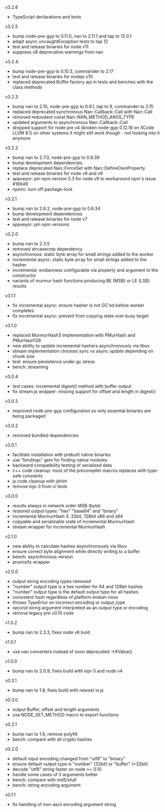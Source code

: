v3.2.6

* TypeScript declarations and tests

v3.2.5

* bump node-pre-gyp to 0.11.0, nan to 2.11.1 and tap to 12.0.1
* adapt async uncaughtException tests to tap 12
* test and release binaries for node v11
* suppress v8 deprecation warnings from nan

v3.2.4

* bump node-pre-gyp to 0.10.3, commander to 2.17
* test and release binaries for nodejs v10
* replaced deprecated Buffer factory api in tests and benches with the class methods

v3.2.3

* bump nan to 2.10, node-pre-gyp to 0.9.1, tap to 9, commander to 2.15
* replaced deprecated synchronous Nan::Callback::Call with Nan::Call
* removed redundant const Nan::NAN_METHOD_ARGS_TYPE
* updated arguments to asynchronous Nan::Callback::Call
* dropped support for node pre v4 (broken node-gyp 0.12.18 on XCode LLVM 8.1)
  on other systems it might still work though - not looking into it anymore

v3.2.2

* bump nan to 2.7.0, node-pre-gyp to 0.6.39
* bump development dependencies
* replace deprecated Nan::ForceSet with Nan::DefineOwnProperty
* test and release binaries for node v8 and v9
* appveyor: pin npm version 5.3 for node v9 to workaround npm's issue #16649
* npmrc: turn off package-lock

v3.2.1

* bump nan to 2.6.2, node-pre-gyp to 0.6.34
* bump development dependencies
* test and release binaries for node v7
* appveyor: pin npm versions

v3.2.0

* bump nan to 2.3.5
* removed strcasecmp dependency
* asynchronous: static byte array for small strings added to the worker
* incremental async: static byte array for small strings added to the hasher
* incremental: endianness configurable via property and argument to the constructor
* variants of murmur hash functions producing BE (MSB) or LE (LSB) results

v3.1.1

* fix incremental async: ensure hasher is not GC'ed before worker completes
* fix incremental async: prevent from copying state over busy target

v3.1.0

* replaced MurmurHash3 implementation with PMurHash and PMurHash128
* new ability to update incremental hashers asynchronously via libuv
* stream implementation chooses sync vs async update depending on chunk size
* test: ensure persistence under gc stress
* bench: streaming

v3.0.4

* test cases: incremental digest() method with buffer output
* fix stream.js wrapper: missing support for offset and length in digest()

v3.0.3

* improved node-pre-gyp configuration so only essential binaries are being packaged

v3.0.2

* removed bundled dependencies

v3.0.1

* facilitate installation with prebuilt native binaries
* use "bindings" gem for finding native modules
* backward compatibility testing of serialized data
* c++ code cleanup: most of the precompiler macros replaces with type-safe constants
* js code cleanup with jshint
* remove iojs-3 from ci tests

v3.0.0

* results always in network order MSB (byte)
* restored output types: "hex" "base64" and "binary"
* incremental MurmurHash 3: 32bit, 128bit x86 and x64
* copyable and serializable state of incremental MurmurHash
* stream wrapper for incremental MurmurHash

v2.1.0

* new ability to calculate hashes asynchronously via libuv
* ensure correct byte alignment while directly writing to a buffer
* bench: asynchronous version
* promisify wrapper

v2.0.0

* output string encoding types removed
* "number" output type is a hex number for 64 and 128bit hashes
* "number" output type is the default output type for all hashes
* consistent hash regardless of platform endian-ness
* throws TypeError on incorrect encoding or output_type
* second string argument interpreted as an output type or encoding
* remove legacy pre v0.10 code

v1.0.2

* bump nan to 2.3.3, fixes node v6 buld

v1.0.1

* use nan converters instead of soon deprecated ->XValue()

v1.0.0

* bump nan to 2.0.9, fixes build with iojs-3 and node v4

v0.3.1

* bump nan to 1.8, fixes build with newset io.js

v0.3.0

* output Buffer, offset and length arguments
* use NODE_SET_METHOD macro to export functions

v0.2.1

* bump nan to 1.6, remove polyfill
* bench: compare with all crypto hashes

v0.2.0

* default input encoding changed from "utf8" to "binary"
* ensure default output type is "number" (32bit) or "buffer" (>32bit)
* decode "utf8" string faster on node >= 0.10
* handle some cases of 3 arguments better
* bench: compare with md5/sha1
* bench: string encoding argument

v0.1.1

* fix handling of non-ascii encoding argument string

